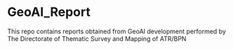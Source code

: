 # GeoAI_Report
This repo contains reports obtained from GeoAI development performed by The Directorate of Thematic Survey and Mapping of ATR/BPN
